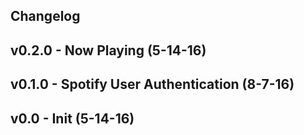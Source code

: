 ## Changelog

## v0.2.0 - Now Playing (5-14-16)

## v0.1.0 - Spotify User Authentication (8-7-16)

## v0.0 - Init (5-14-16)
